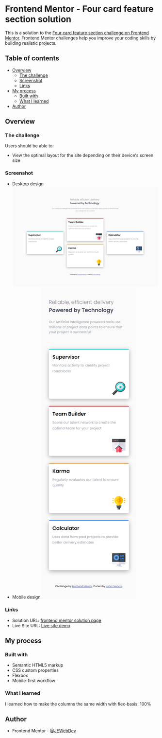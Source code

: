 # Frontend Mentor - Four card feature section solution

This is a solution to the [Four card feature section challenge on Frontend Mentor](https://www.frontendmentor.io/challenges/four-card-feature-section-weK1eFYK). Frontend Mentor challenges help you improve your coding skills by building realistic projects.

## Table of contents

- [Overview](#overview)
  - [The challenge](#the-challenge)
  - [Screenshot](#screenshot)
  - [Links](#links)
- [My process](#my-process)
  - [Built with](#built-with)
  - [What I learned](#what-i-learned)
- [Author](#author)

## Overview

### The challenge

Users should be able to:

- View the optimal layout for the site depending on their device's screen size

### Screenshot

- Desktop design ![](images/screenshot-desktop.png)
- Mobile design ![](images/screenshot-mobile.png)

### Links

- Solution URL: [frontend mentor solution page](https://your-solution-url.com)
- Live Site URL: [Live site demo](https://your-live-site-url.com)

## My process

### Built with

- Semantic HTML5 markup
- CSS custom properties
- Flexbox
- Mobile-first workflow

### What I learned

I learned how to make the columns the same width with flex-basis: 100%

## Author

- Frontend Mentor - [@JEWebDev](https://www.frontendmentor.io/profile/JEWebDev)
